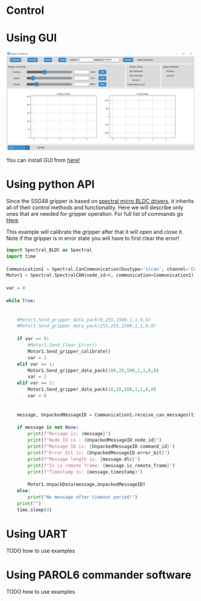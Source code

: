 # Control

# Using GUI

<p align="left"> <img src="../assets/Gripper_GUI.PNG" alt="drawing" width="1200"/> <br /> </p> 

You can install GUI from [here!](https://github.com/PCrnjak/SSG-gripper-GUI)



# Using python API

Since the SSG48 gripper is based on [spectral micro BLDC drivers](https://github.com/PCrnjak/Spectral-Micro-BLDC-controller), it inherits all of their control methods and functionality.
Here we will describe only ones that are needed for gripper operation. For full list of commands go [Here](https://source-robotics.github.io/Spectral-BLDC-docs/apage7_can/).

This example will calibrate the gripper after that it will open and close it. Note if the gripper is in error state you will have to first clear the error!

``` py 
import Spectral_BLDC as Spectral
import time

Communication1 = Spectral.CanCommunication(bustype='slcan', channel='COM41', bitrate=1000000)
Motor1 = Spectral.SpectralCAN(node_id=0, communication=Communication1)

var = 0

while True:


    #Motor1.Send_gripper_data_pack(0,255,1500,1,1,0,0) 
    #Motor1.Send_gripper_data_pack(255,255,1500,1,1,0,0) 

    if var == 0:
        #Motor1.Send_Clear_Error()
        Motor1.Send_gripper_calibrate()
        var = 1
    elif var == 1:
        Motor1.Send_gripper_data_pack(100,20,500,1,1,0,0) 
        var = 2
    elif var == 2:
        Motor1.Send_gripper_data_pack(10,20,500,1,1,0,0) 
        var = 0


    message, UnpackedMessageID = Communication1.receive_can_messages(timeout=0.2) 

    if message is not None:
        print(f"Message is: {message}")
        print(f"Node ID is : {UnpackedMessageID.node_id}")
        print(f"Message ID is: {UnpackedMessageID.command_id}")
        print(f"Error bit is: {UnpackedMessageID.error_bit}")
        print(f"Message length is: {message.dlc}")
        print(f"Is is remote frame: {message.is_remote_frame}")
        print(f"Timestamp is: {message.timestamp}")

        Motor1.UnpackData(message,UnpackedMessageID)
    else:
        print("No message after timeout period!")
    print("")
    time.sleep(4)

```


# Using UART

TODO how to use examples


# Using PAROL6 commander software

TODO how to use examples



